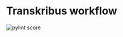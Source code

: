 Transkribus workflow
====================
![pylint score](https://mperlet.github.io/pybadge/badges/9.22.svg)
